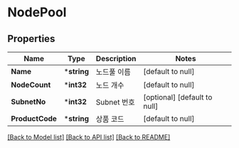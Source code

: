 # NodePool

## Properties
Name | Type | Description | Notes
------------ | ------------- | ------------- | -------------
**Name** | ***string** | 노드풀 이름 | [default to null]
**NodeCount** | ***int32** | 노드 개수 | [default to null]
**SubnetNo** | ***int32** | Subnet 번호 | [optional] [default to null]
**ProductCode** | ***string** | 상품 코드 | [default to null]

[[Back to Model list]](../README.md#documentation-for-models) [[Back to API list]](../README.md#documentation-for-api-endpoints) [[Back to README]](../README.md)


